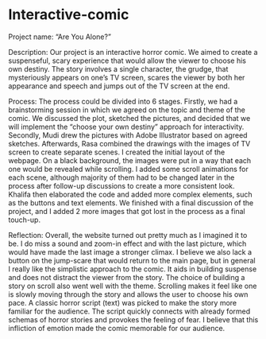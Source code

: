 # Interactive-comic


Project name: “Are You Alone?”

Description: 
Our project is an interactive horror comic. We aimed to create a suspenseful, scary experience that would allow the viewer to choose his own destiny. The story involves a single character, the grudge, that mysteriously appears on one’s TV screen, scares the viewer by both her appearance and speech and jumps out of the TV screen at the end.

Process:
The process could be divided into 6 stages. Firstly, we had a brainstorming session in which we agreed on the topic and theme of the comic. We discussed the plot, sketched the pictures, and decided that we will implement the “choose your own destiny” approach for interactivity. Secondly, Mudi drew the pictures with Adobe Illustrator based on agreed sketches. Afterwards, Rasa combined the drawings with the images of TV screen to create separate scenes. 
I created the initial layout of the webpage. On a black background, the images were put in a way that each one would be revealed while scrolling. I added some scroll animations for each scene, although majority of them had to be changed later in the process after follow-up discussions to create a more consistent look. 
Khalifa then elaborated the code and added more complex elements, such as the buttons and text elements. We finished with a final discussion of the project, and I added 2 more images that got lost in the process as a final touch-up. 

Reflection:
Overall, the website turned out pretty much as I imagined it to be. I do miss a sound and zoom-in effect and with the last picture, which would have made the last image a stronger climax. I believe we also lack a button on the jump-scare that would return to the main page, but in general I really like the simplistic approach to the comic. It aids in building suspense and does not distract the viewer from the story. The choice of building a story on scroll also went well with the theme. Scrolling makes it feel like one is slowly moving through the story and allows the user to choose his own pace. A classic horror script (text) was picked to make the story more familiar for the audience. The script quickly connects with already formed schemas of horror stories and provokes the feeling of fear. I believe that this infliction of emotion made the comic memorable for our audience. 




